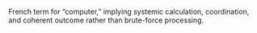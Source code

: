 French term for “computer,” implying systemic calculation, coordination, and coherent outcome rather than brute-force processing.